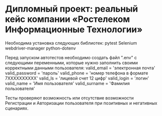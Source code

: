 # Дипломный проект: реальный кейс компании «Ростелеком Информационные Технологии»

Необходима установка следующих библиотек:
pytest
Selenium
webdriver-manager
python-dotenv

Перед запуском автотестов необходимо создать файл ".env" с следующими переменными, которые нужно заполнить своими корректными данными пользователя:
valid_email = 'электронная почта'
valid_password = 'пароль'
valid_phone = 'номер телефона в формате 7XXXXXXXXXX'
valid_ls = 'лицевой счет 12 цифр'
valid_login = 'логин'
valid_name = 'Имя пользователя'
valid_surname = 'Фамилия пользователя'

Тесты проверяют возможность или отсутствие возможности Регистрации и Авторизации пользователя при позитивных и негативных сценариях.

